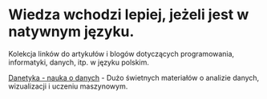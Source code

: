 # Wiedza wchodzi lepiej, jeżeli jest w natywnym języku.

Kolekcja linków do artykułów i blogów dotyczących programowania, informatyki, danych, itp. w języku polskim.

[Danetyka - nauka o danych](https://danetyka.com/blog/) - Dużo świetnych materiałów o analizie danych, wizualizacji i  uczeniu maszynowym. 